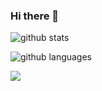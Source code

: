 ### Hi there 👋

![github stats](https://github-readme-stats.vercel.app/api?username=kc596&hide=contribs&show_icons=true&theme=radical)

![github languages](https://github-readme-stats.vercel.app/api/top-langs/?username=kc596&show_icons=true&theme=radical&layout=compact&langs_count=10&hide=css,html,scss)

<a>
  <!-- Change the `github-readme-stats.anuraghazra1.vercel.app` to `github-readme-stats.vercel.app`  -->
  <img align="center" src="https://github-readme-stats.anuraghazra1.vercel.app/api/top-langs/?username=kc596&show_icons=true&theme=radical&layout=compact&langs_count=10&hide=css,html,scss" />
</a>

<!--
**kc596/kc596** is a ✨ _special_ ✨ repository because its `README.md` (this file) appears on your GitHub profile.

Here are some ideas to get you started:

- 🔭 I’m currently working on ...
- 🌱 I’m currently learning ...
- 👯 I’m looking to collaborate on ...
- 🤔 I’m looking for help with ...
- 💬 Ask me about ...
- 📫 How to reach me: ...
- 😄 Pronouns: ...
- ⚡ Fun fact: ...
-->
